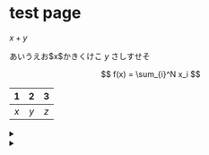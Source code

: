 # test page

$x + y$

あいうえお\$x\$かきくけこ $y$ さしすせそ

$$
f(x) = \sum_{i}^N x_i
$$


| 1 | 2 | 3 |
|:-:|:-:|:-:|
|$x$|$y$|$z$|

<details><summary></summary>

| 1 | 2 | 3 |
|:-:|:-:|:-:|
|$x$|$y$|$z$|
</details>

<details><summary></summary><div>

| 1 | 2 | 3 |
|:-:|:-:|:-:|
|$x$|$y$|$z$|
</div></details>